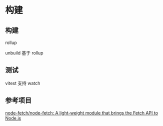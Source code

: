 # 构建

## 构建

rollup

unbuild 基于 rollup

## 测试

vitest 支持 watch

## 参考项目

[node-fetch/node-fetch: A light-weight module that brings the Fetch API to Node.js](https://github.com/node-fetch/node-fetch)
